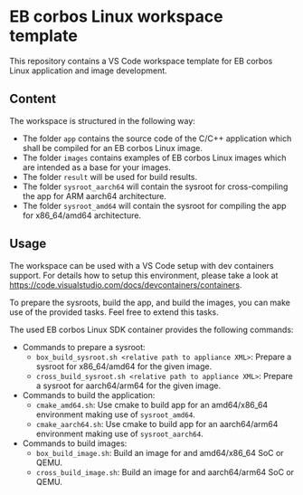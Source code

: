# EB corbos Linux workspace template

This repository contains a VS Code workspace template for EB corbos Linux application and image development.

## Content

The workspace is structured in the following way:

- The folder `app` contains the source code of the C/C++ application which shall be compiled for an EB corbos Linux image.
- The folder `images` contains examples of EB corbos Linux images which are intended as a base for your images.
- The folder `result` will be used for build results.
- The folder `sysroot_aarch64` will contain the sysroot for cross-compiling the app for ARM aarch64 architecture.
- The folder `sysroot_amd64` will contain the sysroot for compiling the app for x86_64/amd64 architecture.

## Usage

The workspace can be used with a VS Code setup with dev containers support. For details how to setup this environment, please take a look at https://code.visualstudio.com/docs/devcontainers/containers.

To prepare the sysroots, build the app, and build the images, you can make use of the provided tasks. Feel free to extend this tasks.

The used EB corbos Linux SDK container provides the following commands:

- Commands to prepare a sysroot:
  - `box_build_sysroot.sh <relative path to appliance XML>`: Prepare a sysroot for x86_64/amd64 for the given image.
  - `cross_build_sysroot.sh <relative path to appliance XML>`: Prepare a sysroot for aarch64/arm64 for the given image.
- Commands to build the application:
  - `cmake_amd64.sh`: Use cmake to build app for an amd64/x86_64 environment making use of `sysroot_amd64`.
  - `cmake_aarch64.sh`: Use cmake to build app for an aarch64/arm64 environment making use of `sysroot_aarch64`.
- Commands to build images:
  - `box_build_image.sh`: Build an image for and amd64/x86_64 SoC or QEMU.
  - `cross_build_image.sh`: Build an image for and aarch64/arm64 SoC or QEMU.

